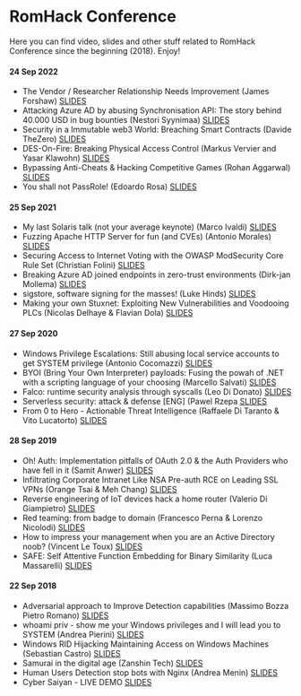 # RomHack Conference
Here you can find video, slides and other stuff related to RomHack Conference since the beginning (2018). Enjoy!

#### 24 Sep 2022

* The Vendor / Researcher Relationship Needs Improvement (James Forshaw) [SLIDES](./slides/2022/James_Forshaw_Keynote.pdf)
* Attacking Azure AD by abusing Synchronisation API: The story behind 40.000 USD in bug bounties (Nestori Syynimaa) [SLIDES](./slides/2022/Attacking_Azure_AD_by_abusing_Synchronisation_API.pdf)
* Security in a Immutable web3 World: Breaching Smart Contracts (Davide TheZero) [SLIDES](./slides/2022/Security_in_a_Immutable_web3_World_Breaching_Smart_Contracts.pdf)
* DES-On-Fire: Breaking Physical Access Control (Markus Vervier and Yasar Klawohn) [SLIDES](./slides/2022/DES_On_Fire_Breaking_Physical_Access_Control.pdf)
* Bypassing Anti-Cheats & Hacking Competitive Games (Rohan Aggarwal) [SLIDES](./slides/2022/Bypassing_Anti_Cheats_Hacking_Competitive_Games.pdf)
* You shall not PassRole! (Edoardo Rosa) [SLIDES](./slides/2022/You_shall_not_PassRole.pdf)

#### 25 Sep 2021

* My last Solaris talk (not your average keynote) (Marco Ivaldi) [SLIDES](./slides/2021/Marco_Ivaldi.pdf)
* Fuzzing Apache HTTP Server for fun (and CVEs) (Antonio Morales) [SLIDES](./slides/2021/Antonio_Morales.pdf)
* Securing Access to Internet Voting with the OWASP ModSecurity Core Rule Set (Christian Folini) [SLIDES](./slides/2021/Christian_Folini.pdf)
* Breaking Azure AD joined endpoints in zero-trust environments (Dirk-jan Mollema) [SLIDES](./slides/2021/Dirk_jan_Mollema.pdf)
* sigstore, software signing for the masses! (Luke Hinds) [SLIDES](./slides/2021/Luke_Hinds.pdf)
* Making your own Stuxnet: Exploiting New Vulnerabilities and Voodooing PLCs (Nicolas Delhaye & Flavian Dola) [SLIDES](./slides/2021/Nicolas_Delhaye_Flavian_Dola.pdf)

#### 27 Sep 2020

* Windows Privilege Escalations: Still abusing local service accounts to get SYSTEM privilege (Antonio Cocomazzi) [SLIDES](./slides/2020/Cocomazzi.pdf)
* BYOI (Bring Your Own Interpreter) payloads: Fusing the powah of .NET with a scripting language of your choosing (Marcello Salvati) [SLIDES](./slides/2020/Salvati.pdf)
* Falco: runtime security analysis through syscalls (Leo Di Donato) [SLIDES](./slides/2020/runtime_security_analysis_through_syscalls.pdf)
* Serverless security: attack & defense [ENG] (Pawel Rzepa [SLIDES](./slides/2020/Rzepa.pdf)
* From 0 to Hero - Actionable Threat Intelligence (Raffaele Di Taranto & Vito Lucatorto) [SLIDES](./slides/2020/DiTaranto_Lucatorto.pdf)

#### 28 Sep 2019

* Oh! Auth: Implementation pitfalls of OAuth 2.0 & the Auth Providers who have fell in it (Samit Anwer) [SLIDES](./slides/2019/Anwer_OAuth.pdf)
* Infiltrating Corporate Intranet Like NSA Pre-auth RCE on Leading SSL VPNs (Orange Tsai & Meh Chang) [SLIDES](./slides/2019/Tsai-Chang_infiltrate_like_NSA.pdf)
* Reverse engineering of IoT devices hack a home router (Valerio Di Giampietro) [SLIDES](./slides/2019/Di_Giampietro_IoT_reverse.pdf)
* Red teaming: from badge to domain (Francesco Perna & Lorenzo Nicolodi) [SLIDES](./slides/2019/Perna-Nicolodi_Red_Teaming.pdf)
* How to impress your management when you are an Active Directory noob? (Vincent Le Toux) [SLIDES](./slides/2019/Le_Toux_Impress_your_management.pdf)
* SAFE: Self Attentive Function Embedding for Binary Similarity (Luca Massarelli) [SLIDES](./slides/2019/Massarelli_SAFE.pdf)

#### 22 Sep 2018

* Adversarial approach to Improve Detection capabilities (Massimo Bozza Pietro Romano) [SLIDES](./slides/2018/Massimo_Bozza_Pietro_Romano_Adversarial_approach_to_Improve_Detection_capabilities.pdf)
* whoami priv - show me your Windows privileges and I will lead you to SYSTEM (Andrea Pierini) [SLIDES](./slides/2018/Andrea_Pierini_whoami_priv_show_me_your_Windows_privileges_and_I_will_lead_you_to_SYSTEM.pdf)
* Windows RID Hijacking Maintaining Access on Windows Machines (Sebastian Castro) [SLIDES](./slides/2018/Sebastian_Castro_Windows_RID_Hijacking_Maintaining_Access_on_Windows_Machines.pdf)
* Samurai in the digital age (Zanshin Tech) [SLIDES](./slides/2018/Zanshin_Tech_Samurai_in_the_digital_age.pdf)
* Human Users Detection stop bots with Nginx (Andrea Menin) [SLIDES](./slides/2018/Andrea_Menin_Human_Users_Detection_stop_bots_with_Nginx.pdf)
* Cyber Saiyan - LIVE DEMO [SLIDES](./slides/2018/Cyber_Saiyan_LIVE_DEMO.pdf)

